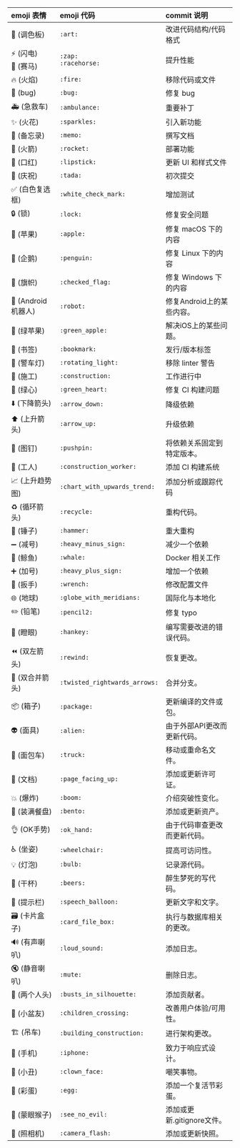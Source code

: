 | emoji 表情                               | emoji 代码                    | commit 说明                  |
| :--------------------------------------- | :---------------------------- | :--------------------------- |
| :art: (调色板)                           | `:art:`                       | 改进代码结构/代码格式        |
| :zap: (闪电)<br>:racehorse: (赛马)       | `:zap:`<br>`:racehorse:`      | 提升性能                     |
| :fire: (火焰)                            | `:fire:`                      | 移除代码或文件               |
| :bug: (bug)                              | `:bug:`                       | 修复 bug                     |
| :ambulance: (急救车)                     | `:ambulance:`                 | 重要补丁                     |
| :sparkles: (火花)                        | `:sparkles:`                  | 引入新功能                   |
| :memo: (备忘录)                          | `:memo:`                      | 撰写文档                     |
| :rocket: (火箭)                          | `:rocket:`                    | 部署功能                     |
| :lipstick: (口红)                        | `:lipstick:`                  | 更新 UI 和样式文件           |
| :tada: (庆祝)                            | `:tada:`                      | 初次提交                     |
| :white_check_mark: (白色复选框)          | `:white_check_mark:`          | 增加测试                     |
| :lock: (锁)                              | `:lock:`                      | 修复安全问题                 |
| :apple: (苹果)                           | `:apple:`                     | 修复 macOS 下的内容          |
| :penguin: (企鹅)                         | `:penguin:`                   | 修复 Linux 下的内容          |
| :checkered_flag: (旗帜)                  | `:checked_flag:`              | 修复 Windows 下的内容        |
| :robot: (Android机器人)                  | `:robot:`                     | 修复Android上的某些内容。    |
| :green_apple: (绿苹果)                   | `:green_apple:`               | 解决iOS上的某些问题。        |
| :bookmark: (书签)                        | `:bookmark:`                  | 发行/版本标签                |
| :rotating_light: (警车灯)                | `:rotating_light:`            | 移除 linter 警告             |
| :construction: (施工)                    | `:construction:`              | 工作进行中                   |
| :green_heart: (绿心)                     | `:green_heart:`               | 修复 CI 构建问题             |
| :arrow_down: (下降箭头)                  | `:arrow_down:`                | 降级依赖                     |
| :arrow_up: (上升箭头)                    | `:arrow_up:`                  | 升级依赖                     |
| :pushpin: (图钉)                         | `:pushpin:`                   | 将依赖关系固定到特定版本。   |
| :construction_worker: (工人)             | `:construction_worker:`       | 添加 CI 构建系统             |
| :chart_with_upwards_trend: (上升趋势图)  | `:chart_with_upwards_trend:`  | 添加分析或跟踪代码           |
| :recycle: (循环箭头)                     | `:recycle:`                   | 重构代码。                   |
| :hammer: (锤子)                          | `:hammer:`                    | 重大重构                     |
| :heavy_minus_sign: (减号)                | `:heavy_minus_sign:`          | 减少一个依赖                 |
| :whale: (鲸鱼)                           | `:whale:`                     | Docker 相关工作              |
| :heavy_plus_sign: (加号)                 | `:heavy_plus_sign:`           | 增加一个依赖                 |
| :wrench: (扳手)                          | `:wrench:`                    | 修改配置文件                 |
| :globe_with_meridians: (地球)            | `:globe_with_meridians:`      | 国际化与本地化               |
| :pencil2: (铅笔)                         | `:pencil2:`                   | 修复 typo                    |
| :hankey: (瞪眼)                          | `:hankey:`                    | 编写需要改进的错误代码。     |
| :rewind: (双左箭头)                      | `:rewind:`                    | 恢复更改。                   |
| :twisted_rightwards_arrows: (双合并箭头) | `:twisted_rightwards_arrows:` | 合并分支。                   |
| :package: (箱子)                         | `:package:`                   | 更新编译的文件或包。         |
| :alien: (面具)                           | `:alien:`                     | 由于外部API更改而更新代码。  |
| :truck: (面包车)                         | `:truck:`                     | 移动或重命名文件。           |
| :page_facing_up: (文档)                  | `:page_facing_up:`            | 添加或更新许可证。           |
| :boom: (爆炸)                            | `:boom:`                      | 介绍突破性变化。             |
| :bento: (装满餐盘)                       | `:bento:`                     | 添加或更新资产。             |
| :ok_hand: (OK手势)                       | `:ok_hand:`                   | 由于代码审查更改而更新代码。 |
| :wheelchair: (坐姿)                      | `:wheelchair:`                | 提高可访问性。               |
| :bulb: (灯泡)                            | `:bulb:`                      | 记录源代码。                 |
| :beers: (干杯)                           | `:beers:`                     | 醉生梦死的写代码。           |
| :speech_balloon: (提示栏)                | `:speech_balloon:`            | 更新文字和文字。             |
| :card_file_box: (卡片盒子)               | `:card_file_box:`             | 执行与数据库相关的更改。     |
| :loud_sound: (有声喇叭)                  | `:loud_sound:`                | 添加日志。                   |
| :mute: (静音喇叭)                        | `:mute:`                      | 删除日志。                   |
| :busts_in_silhouette: (两个人头)         | `:busts_in_silhouette:`       | 添加贡献者。                 |
| :children_crossing: (小盆友)             | `:children_crossing:`         | 改善用户体验/可用性。        |
| :building_construction: (吊车)           | `:building_construction:`     | 进行架构更改。               |
| :iphone: (手机)                          | `:iphone:`                    | 致力于响应式设计。           |
| :clown_face: (小丑)                      | `:clown_face:`                | 嘲笑事物。                   |
| :egg: (彩蛋)                             | `:egg:`                       | 添加一个复活节彩蛋。         |
| :see_no_evil: (蒙眼猴子)                 | `:see_no_evil:`               | 添加或更新.gitignore文件。   |
| :camera_flash: (照相机)                  | `:camera_flash:`              | 添加或更新快照。             |
